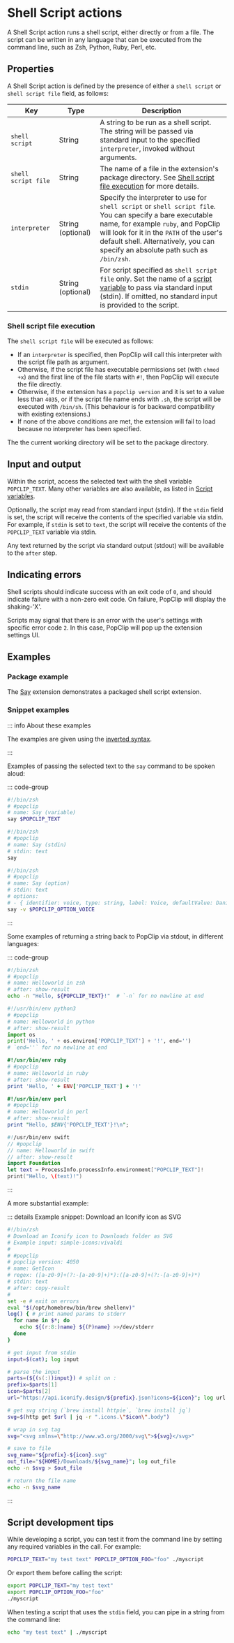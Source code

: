 # Shell Script actions

A Shell Script action runs a shell script, either directly or from a file. The
script can be written in any language that can be executed from the command
line, such as Zsh, Python, Ruby, Perl, etc.

## Properties

A Shell Script action is defined by the presence of either a `shell script` or
`shell script file` field, as follows:

| Key                 | Type              | Description                                                                                                                                                                                                                                                                       |
| ------------------- | ----------------- | --------------------------------------------------------------------------------------------------------------------------------------------------------------------------------------------------------------------------------------------------------------------------------- |
| `shell script`      | String            | A string to be run as a shell script. The string will be passed via standard input to the specified `interpreter`, invoked without arguments.                                                                                                                                     |
| `shell script file` | String            | The name of a file in the extension's package directory. See [Shell script file execution](#shell-script-file-execution) for more details.                                                                                                                                        |
| `interpreter`       | String (optional) | Specify the interpreter to use for `shell script` or `shell script file`. You can specify a bare executable name, for example `ruby`, and PopClip will look for it in the `PATH` of the user's default shell. Alternatively, you can specify an absolute path such as `/bin/zsh`. |
| `stdin`             | String (optional) | For script specified as `shell script file` only. Set the name of a [script variable](./script-variables) to pass via standard input (stdin). If omitted, no standard input is provided to the script.                                                                            |

### Shell script file execution

The `shell script file` will be executed as follows:

- If an `interpreter` is specified, then PopClip will call this interpreter with
  the script file path as argument.
- Otherwise, if the script file has executable permissions set (with `chmod +x`)
  and the first line of the file starts with `#!`, then PopClip will execute the
  file directly.
- Otherwise, if the extension has a `popclip version` and it is set to a value
  less than `4035`, or if the script file name ends with `.sh`, the script will
  be executed with `/bin/sh`. (This behaviour is for backward compatibility with
  existing extensions.)
- If none of the above conditions are met, the extension will fail to load
  because no interpreter has been specified.

The the current working directory will be set to the package directory.

## Input and output

Within the script, access the selected text with the shell variable
`POPCLIP_TEXT`. Many other variables are also available, as listed in
[Script variables](./script-variables.md).

Optionally, the script may read from standard input (stdin). If the `stdin`
field is set, the script will receive the contents of the specified variable via
stdin. For example, if `stdin` is set to `text`, the script will receive the
contents of the `POPCLIP_TEXT` variable via stdin.

Any text returned by the script via standard output (stdout) will be available
to the `after` step.

## Indicating errors

Shell scripts should indicate success with an exit code of `0`, and should
indicate failure with a non-zero exit code. On failure, PopClip will display the
shaking-'X'.

Scripts may signal that there is an error with the user's settings with specific
error code `2`. In this case, PopClip will pop up the extension settings UI.

## Examples

### Package example

The
[Say](https://github.com/pilotmoon/PopClip-Extensions/tree/master/source/Say.popclipext)
extension demonstrates a packaged shell script extension.

### Snippet examples

::: info About these examples

The examples are given using the [inverted syntax](./snippets#inverted-syntax).

:::

Examples of passing the selected text to the `say` command to be spoken aloud:

::: code-group

```zsh [Using shell variable]
#!/bin/zsh
# #popclip
# name: Say (variable)
say $POPCLIP_TEXT
```

```zsh [Using stdin]
#!/bin/zsh
# #popclip
# name: Say (stdin)
# stdin: text
say
```

```zsh [With option]
#!/bin/zsh
# #popclip
# name: Say (option)
# stdin: text
# options: 
# - { identifier: voice, type: string, label: Voice, defaultValue: Daniel }
say -v $POPCLIP_OPTION_VOICE
```

:::

Some examples of returning a string back to PopClip via stdout, in different
languages:

::: code-group

```zsh
#!/bin/zsh
# #popclip
# name: Helloworld in zsh
# after: show-result
echo -n "Hello, ${POPCLIP_TEXT}!"  # `-n` for no newline at end
```

```python
#!/usr/bin/env python3
# #popclip
# name: Helloworld in python
# after: show-result
import os
print('Hello, ' + os.environ['POPCLIP_TEXT'] + '!', end='')
# `end=''` for no newline at end
```

```ruby
#!/usr/bin/env ruby
# #popclip
# name: Helloworld in ruby
# after: show-result
print 'Hello, ' + ENV['POPCLIP_TEXT'] + '!'
```

```perl
#!/usr/bin/env perl
# #popclip
# name: Helloworld in perl
# after: show-result
print "Hello, $ENV{'POPCLIP_TEXT'}!\n";
```

```swift
#!/usr/bin/env swift
// #popclip
// name: Helloworld in swift
// after: show-result
import Foundation
let text = ProcessInfo.processInfo.environment["POPCLIP_TEXT"]!
print("Hello, \(text)!")
```

:::

A more substantial example:

::: details Example snippet: Download an Iconify icon as SVG

```zsh
#!/bin/zsh
# Download an Iconify icon to Downloads folder as SVG
# Example input: simple-icons:vivaldi
#
# #popclip
# popclip version: 4050
# name: GetIcon
# regex: ([a-z0-9]+(?:-[a-z0-9]+)*):([a-z0-9]+(?:-[a-z0-9]+)*)
# stdin: text
# after: copy-result
#
set -e # exit on errors
eval "$(/opt/homebrew/bin/brew shellenv)"
log() { # print named params to stderr
  for name in $*; do
    echo ${(r:8:)name} ${(P)name} >>/dev/stderr
  done
}

# get input from stdin
input=$(cat); log input

# parse the input
parts=(${(s(:))input}) # split on :
prefix=$parts[1]
icon=$parts[2]
url="https://api.iconify.design/${prefix}.json?icons=${icon}"; log url

# get svg string (`brew install httpie`, `brew install jq`)
svg=$(http get $url | jq -r ".icons.\"$icon\".body")

# wrap in svg tag
svg="<svg xmlns=\"http://www.w3.org/2000/svg\">${svg}</svg>"

# save to file
svg_name="${prefix}-${icon}.svg"
out_file="${HOME}/Downloads/${svg_name}"; log out_file
echo -n $svg > $out_file

# return the file name
echo -n $svg_name
```

:::

## Script development tips

While developing a script, you can test it from the command line by setting any
required variables in the call. For example:

```zsh
POPCLIP_TEXT="my test text" POPCLIP_OPTION_FOO="foo" ./myscript
```

Or export them before calling the script:

```zsh
export POPCLIP_TEXT="my test text"
export POPCLIP_OPTION_FOO="foo"
./myscript
```

When testing a script that uses the `stdin` field, you can pipe in a string from
the command line:

```zsh
echo "my test text" | ./myscript
```
